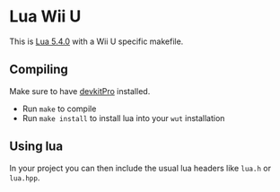 # Lua Wii U

This is [Lua 5.4.0](https://www.lua.org/versions.html) with a Wii U specific makefile.

## Compiling

Make sure to have [devkitPro](https://devkitpro.org/wiki/Getting_Started) installed.

* Run `make` to compile
* Run `make install` to install lua into your `wut` installation

## Using lua
In your project you can then include the usual lua headers like `lua.h` or `lua.hpp`.